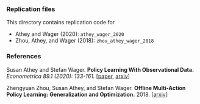 ### Replication files

This directory contains replication code for

* Athey and Wager (2020): `athey_wager_2020`
* Zhou, Athey, and Wager (2018): `zhou_athey_wager_2018`

### References

Susan Athey and Stefan Wager.
<b>Policy Learning With Observational Data.</b> <i>Econometrica 89.1 (2020): 133-161.</i>
[<a href="https://onlinelibrary.wiley.com/doi/abs/10.3982/ECTA15732">paper</a>,
<a href="https://arxiv.org/abs/1702.02896">arxiv</a>]

Zhengyuan Zhou, Susan Athey, and Stefan Wager.
<b>Offline Multi-Action Policy Learning: Generalization and Optimization.</b> 2018.
[<a href="https://arxiv.org/abs/1810.04778">arxiv</a>]
